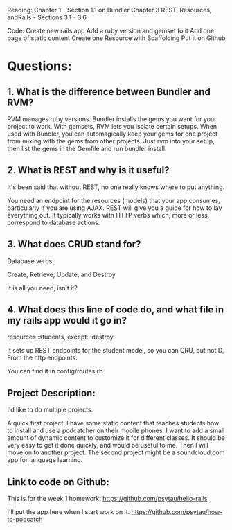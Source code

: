 Reading:
Chapter 1 - Section 1.1 on Bundler
Chapter 3 REST, Resources, andRails - Sections 3.1 - 3.6

Code:
Create new rails app
Add a ruby version and gemset to it
Add one page of static content
Create one Resource with Scaffolding
Put it on Github

# Questions:
## 1. What is the difference between Bundler and RVM?

RVM manages ruby versions. Bundler installs the gems you want for your project to work. With gemsets, RVM lets you isolate certain setups. When used with Bundler, you can automagically keep your gems for one project from mixing with the gems from other projects. Just rvm into your setup, then list the gems in the Gemfile and run bundler install.

## 2. What is REST and why is it useful?

It's been said that without REST, no one really knows where to put anything.

You need an endpoint for the resources (models) that your app consumes, particularly if you are using AJAX. REST will give you a guide for how to lay everything out. It typically works with HTTP verbs which, more or less, correspond to database actions.

## 3. What does CRUD stand for?  

Database verbs.

Create, Retrieve, Update, and Destroy

It is all you need, isn't it?

## 4. What does this line of code do, and what file in my rails app would it go in?

   resources :students, except: :destroy

   It sets up REST endpoints for the student model, so you can CRU, but not D, From the http endpoints.

   You can find it in config/routes.rb

## Project Description:

I'd like to do multiple projects.

A quick first project: I have some static content that teaches students how to install and use a podcatcher on their mobile phones. I want to add a small amount of dynamic content to customize it for different classes. It should be very easy to get it done quickly, and would be useful to me. Then I will move on to another project. The second project might be a soundcloud.com app for language learning.

## Link to code on Github:

This is for the week 1 homework: https://github.com/psytau/hello-rails

I'll put the app here when I start work on it. https://github.com/psytau/how-to-podcatch

